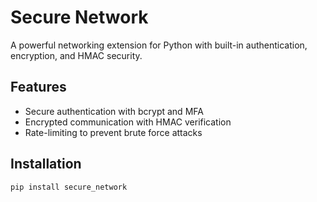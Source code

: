 # Secure Network
A powerful networking extension for Python with built-in authentication, encryption, and HMAC security.

## Features
- Secure authentication with bcrypt and MFA
- Encrypted communication with HMAC verification
- Rate-limiting to prevent brute force attacks

## Installation
```bash
pip install secure_network

